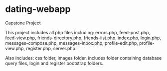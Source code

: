 # dating-webapp
Capstone Project

This project includes all php files including:
  errors.php,
  feed-post.php,
  feed-view.php,
  friends-directory.php,
  friends-list.php,
  index.php,
  login.php,
  messages-compose.php,
  messages-inbox.php,
  profile-edit.php,
  profile-view.php,
  register.php,
  server.php.
  
Also includes:
  css folder,
  images folder,
  includes folder containing database query files,
  login and register bootstrap folders.
